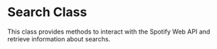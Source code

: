 # Search Class

This class provides methods to interact with the Spotify Web API and retrieve information about searchs.